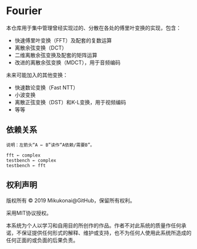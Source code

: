 # Fourier

本仓库用于集中管理曾经实现过的、分散在各处的傅里叶变换的实现，包含：

- 快速傅里叶变换（FFT）及配套的复数运算
- 离散余弦变换（DCT）
- 二维离散余弦变换及配套的矩阵运算
- 改进的离散余弦变换（MDCT），用于音频编码

未来可能加入的其他变换：

- 快速数论变换（Fast NTT）
- 小波变换
- 离散正弦变换（DST）和K-L变换，用于视频编码
- 等等

## 依赖关系

```
说明：左箭头“A ← B”读作“A依赖/需要B”。

fft ← complex
testbench ← complex
testbench ← fft
```


## 权利声明

版权所有 © 2019 Mikukonai@GitHub，保留所有权利。

采用MIT协议授权。

本系统为个人以学习和自用目的所创作的作品。作者不对此系统的质量作任何承诺，不保证提供任何形式的解释、维护或支持，也不为任何人使用此系统所造成的任何正面的或负面的后果负责。
